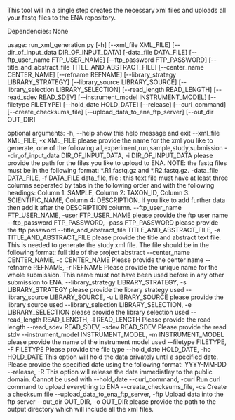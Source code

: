 This tool will in a single step creates the necessary xml files and uploads all your fastq files to the ENA repository.

Dependencies: None

usage: run_xml_generation.py [-h] [--xml_file XML_FILE]
                             [--dir_of_input_data DIR_OF_INPUT_DATA]
                             [-data_file DATA_FILE]
                             [--ftp_user_name FTP_USER_NAME]
                             [--ftp_password FTP_PASSWORD]
                             [--title_and_abstract_file TITLE_AND_ABSTRACT_FILE]
                             [--center_name CENTER_NAME] [--refname REFNAME]
                             [--library_strategy LIBRARY_STRATEGY]
                             [--library_source LIBRARY_SOURCE]
                             [--library_selection LIBRARY_SELECTION]
                             [--read_length READ_LENGTH]
                             [--read_sdev READ_SDEV]
                             [--instrument_model INSTRUMENT_MODEL]
                             [--filetype FILETYPE] [--hold_date HOLD_DATE]
                             [--release] [--curl_command]
                             [--create_checksums_file]
                             [--upload_data_to_ena_ftp_server]
                             [--out_dir OUT_DIR]

optional arguments:
  -h, --help            show this help message and exit
  --xml_file XML_FILE, -x XML_FILE
                        please provide the name for the xml you like to
                        generate, one of the
                        following:all,experiment,run,sample,study,submission
  --dir_of_input_data DIR_OF_INPUT_DATA, -i DIR_OF_INPUT_DATA
                        please provide the path for the files you like to
                        upload to ENA. NOTE: the fastq files must be in the
                        following format: *.R1.fastq.gz and *.R2.fastq.gz.
  -data_file DATA_FILE, -f DATA_FILE
                        data_file, file : this text file must have at least
                        three columns seperated by tabs in the following order
                        and with the following headings: Column 1: SAMPLE,
                        Column 2: TAXON_ID, Column 3: SCIENTIFIC_NAME, Column
                        4: DESCRIPTION. If you like to add further data then
                        add it after the DESCRIPTION column.
  --ftp_user_name FTP_USER_NAME, -user FTP_USER_NAME
                        please provide the ftp user name
  --ftp_password FTP_PASSWORD, -pass FTP_PASSWORD
                        please provide the ftp password
  --title_and_abstract_file TITLE_AND_ABSTRACT_FILE, -a TITLE_AND_ABSTRACT_FILE
                        please provide the title and abstract text file. This
                        is needed to generate the study.xml file. The file
                        should be in the following format: full title of the
                        project abstract
  --center_name CENTER_NAME, -c CENTER_NAME
                        Please provide the center name
  --refname REFNAME, -r REFNAME
                        Please provide the unique name for the whole
                        submission. This name must not have been used before
                        in any other submission to ENA.
  --library_strategy LIBRARY_STRATEGY, -s LIBRARY_STRATEGY
                        please provide the library strategy used
  --library_source LIBRARY_SOURCE, -u LIBRARY_SOURCE
                        please provide the library source used
  --library_selection LIBRARY_SELECTION, -e LIBRARY_SELECTION
                        please provide the library selection used
  --read_length READ_LENGTH, -l READ_LENGTH
                        Please provide the read length
  --read_sdev READ_SDEV, -sdev READ_SDEV
                        Please provide the read stdv
  --instrument_model INSTRUMENT_MODEL, -m INSTRUMENT_MODEL
                        please provide the name of the instrument model used
  --filetype FILETYPE, -F FILETYPE
                        Please provide the file type
  --hold_date HOLD_DATE, -ho HOLD_DATE
                        This option will hold the data privately until a
                        specified date. Please provide the specified date
                        using the following format: YYYY-MM-DD
  --release, -R         This option will release the data immediatley to the
                        public domain. Cannot be used with --hold_date
  --curl_command, -curl
                        Run curl command to upload everything to ENA
  --create_checksums_file, -cs
                        Create a checksum file
  --upload_data_to_ena_ftp_server, -ftp
                        Upload data into the ftp server
  --out_dir OUT_DIR, -o OUT_DIR
                        please provide the path to the output directory which
                        will include all the xml files.
